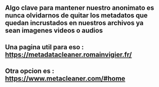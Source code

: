 


## Algo clave para mantener nuestro anonimato es nunca olvidarnos de quitar los metadatos que quedan incrustados en nuestros archivos ya sean imagenes videos o audios

## Una pagina util para eso : https://metadatacleaner.romainvigier.fr/

## Otra opcion es : https://www.metacleaner.com/#home
